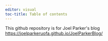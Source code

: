 ```yaml
---
editor: visual
toc-title: Table of contents
---
```


This github repository is for Joel Parker's blog
https://joelparkeruofa.github.io/JoelParkerBlog/
